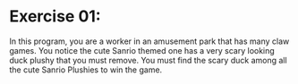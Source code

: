 # Exercise 01:

In this program, you are a worker in an amusement park that has many claw games. You notice the cute Sanrio themed one has a very scary looking duck plushy that you must remove. You must find the scary duck among all the cute Sanrio Plushies to win the game.
